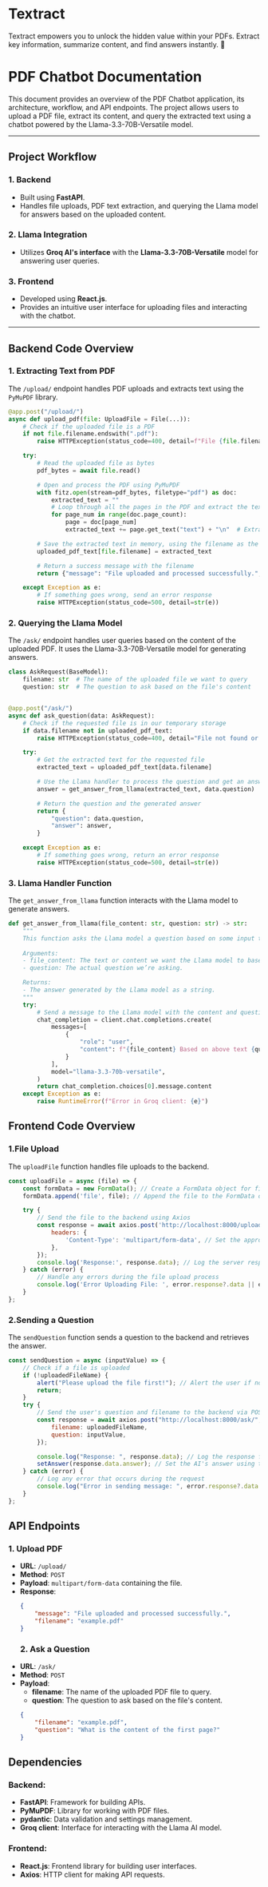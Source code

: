 # Textract
Textract empowers you to unlock the hidden value within your PDFs. Extract key information, summarize content, and find answers instantly. 📖

# PDF Chatbot Documentation

This document provides an overview of the PDF Chatbot application, its architecture, workflow, and API endpoints. The project allows users to upload a PDF file, extract its content, and query the extracted text using a chatbot powered by the Llama-3.3-70B-Versatile model.

---

## Project Workflow

### 1. Backend
- Built using **FastAPI**.
- Handles file uploads, PDF text extraction, and querying the Llama model for answers based on the uploaded content.

### 2. Llama Integration
- Utilizes **Groq AI's interface** with the **Llama-3.3-70B-Versatile** model for answering user queries.

### 3. Frontend
- Developed using **React.js**.
- Provides an intuitive user interface for uploading files and interacting with the chatbot.

---

## Backend Code Overview

### 1. Extracting Text from PDF
The `/upload/` endpoint handles PDF uploads and extracts text using the `PyMuPDF` library.

```python
@app.post("/upload/")
async def upload_pdf(file: UploadFile = File(...)):
    # Check if the uploaded file is a PDF
    if not file.filename.endswith(".pdf"):
        raise HTTPException(status_code=400, detail=f"File {file.filename} is not a valid PDF.")

    try:
        # Read the uploaded file as bytes
        pdf_bytes = await file.read()

        # Open and process the PDF using PyMuPDF
        with fitz.open(stream=pdf_bytes, filetype="pdf") as doc:
            extracted_text = ""
            # Loop through all the pages in the PDF and extract the text
            for page_num in range(doc.page_count):
                page = doc[page_num]
                extracted_text += page.get_text("text") + "\n"  # Extract text in plain format

        # Save the extracted text in memory, using the filename as the key
        uploaded_pdf_text[file.filename] = extracted_text

        # Return a success message with the filename
        return {"message": "File uploaded and processed successfully.", "filename": file.filename}

    except Exception as e:
        # If something goes wrong, send an error response
        raise HTTPException(status_code=500, detail=str(e))
```

### 2. Querying the Llama Model
The `/ask/` endpoint handles user queries based on the content of the uploaded PDF. It uses the Llama-3.3-70B-Versatile model for generating answers.

```python
class AskRequest(BaseModel):
    filename: str  # The name of the uploaded file we want to query
    question: str  # The question to ask based on the file's content


@app.post("/ask/")
async def ask_question(data: AskRequest):
    # Check if the requested file is in our temporary storage
    if data.filename not in uploaded_pdf_text:
        raise HTTPException(status_code=400, detail="File not found or not yet uploaded.")

    try:
        # Get the extracted text for the requested file
        extracted_text = uploaded_pdf_text[data.filename]

        # Use the Llama handler to process the question and get an answer
        answer = get_answer_from_llama(extracted_text, data.question)

        # Return the question and the generated answer
        return {
            "question": data.question,
            "answer": answer,
        }

    except Exception as e:
        # If something goes wrong, return an error response
        raise HTTPException(status_code=500, detail=str(e))
```

### 3. Llama Handler Function
The `get_answer_from_llama` function interacts with the Llama model to generate answers.

```python
def get_answer_from_llama(file_content: str, question: str) -> str:
    """
    This function asks the Llama model a question based on some input text and returns its answer.
    
    Arguments:
    - file_content: The text or content we want the Llama model to base its answer on.
    - question: The actual question we’re asking.

    Returns:
    - The answer generated by the Llama model as a string.
    """
    try:
        # Send a message to the Llama model with the content and question. 
        chat_completion = client.chat.completions.create(
            messages=[
                {
                    "role": "user",
                    "content": f"{file_content} Based on above text {question}",
                }
            ],
            model="llama-3.3-70b-versatile",
        )
        return chat_completion.choices[0].message.content
    except Exception as e:
        raise RuntimeError(f"Error in Groq client: {e}")
```
## Frontend Code Overview
### 1.File Upload
The `uploadFile` function handles file uploads to the backend.

```javascript
const uploadFile = async (file) => {
    const formData = new FormData(); // Create a FormData object for file upload
    formData.append('file', file); // Append the file to the FormData object

    try {
        // Send the file to the backend using Axios
        const response = await axios.post('http://localhost:8000/upload/', formData, {
            headers: {
                'Content-Type': 'multipart/form-data', // Set the appropriate header for file uploads
            },
        });
        console.log('Response:', response.data); // Log the server response for debugging
    } catch (error) {
        // Handle any errors during the file upload process
        console.log('Error Uploading File: ', error.response?.data || error.message);
    }
};
```

### 2.Sending a Question
The `sendQuestion` function sends a question to the backend and retrieves the answer.

```javascript
const sendQuestion = async (inputValue) => {
    // Check if a file is uploaded
    if (!uploadedFileName) {
        alert("Please upload the file first!"); // Alert the user if no file is uploaded
        return;
    }
    try {
        // Send the user's question and filename to the backend via POST request
        const response = await axios.post("http://localhost:8000/ask/", {
            filename: uploadedFileName,
            question: inputValue,
        });

        console.log("Response: ", response.data); // Log the response for debugging
        setAnswer(response.data.answer); // Set the AI's answer using the `setAnswer` function
    } catch (error) {
        // Log any error that occurs during the request
        console.log("Error in sending message: ", error.response?.data || error.message);
    }
};
```

## API Endpoints

### 1. Upload PDF
- **URL**: `/upload/`
- **Method**: `POST`
- **Payload**: `multipart/form-data` containing the file.
- **Response**:
  ```json
  {
      "message": "File uploaded and processed successfully.",
      "filename": "example.pdf"
  }
  ```
  ### 2. Ask a Question
- **URL**: `/ask/`
- **Method**: `POST`
- **Payload**:
  - **filename**: The name of the uploaded PDF file to query.
  - **question**: The question to ask based on the file's content.
  ```json
  {
      "filename": "example.pdf",
      "question": "What is the content of the first page?"
  }
  ```
## Dependencies

### Backend:
- **FastAPI**: Framework for building APIs.
- **PyMuPDF**: Library for working with PDF files.
- **pydantic**: Data validation and settings management.
- **Groq client**: Interface for interacting with the Llama AI model.

### Frontend:
- **React.js**: Frontend library for building user interfaces.
- **Axios**: HTTP client for making API requests.

